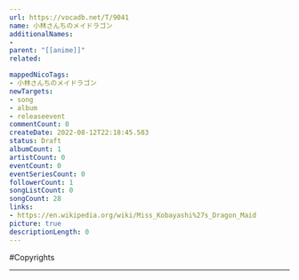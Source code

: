 ```yaml
---
url: https://vocadb.net/T/9041
name: 小林さんちのメイドラゴン
additionalNames: 
- 
parent: "[[anime]]"
related:

mappedNicoTags:
- 小林さんちのメイドラゴン
newTargets:
- song
- album
- releaseevent
commentCount: 0
createDate: 2022-08-12T22:18:45.583
status: Draft
albumCount: 1
artistCount: 0
eventCount: 0
eventSeriesCount: 0
followerCount: 1
songListCount: 0
songCount: 28
links: 
- https://en.wikipedia.org/wiki/Miss_Kobayashi%27s_Dragon_Maid
picture: true
descriptionLength: 0
---
```


#Copyrights



---

